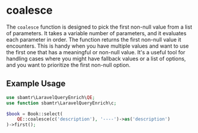 # coalesce

The `coalesce` function is designed to pick the first non-null value from a list of parameters. It takes a variable
number of parameters, and it evaluates each parameter in order. The function returns the first non-null value it
encounters. This is handy when you have multiple values and want to use the first one that has a meaningful or non-null
value. It's a useful tool for handling cases where you might have fallback values or a list of options, and you want to
prioritize the first non-null option.

## Example Usage

```php
use sbamtr\LaravelQueryEnrich\QE;
use function sbamtr\LaravelQueryEnrich\c;

$book = Book::select(
    QE::coalesce(c('description'), '----')->as('description')
)->first();
```